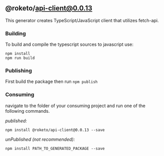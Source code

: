 ## @roketo/api-client@0.0.13

This generator creates TypeScript/JavaScript client that utilizes fetch-api.

### Building

To build and compile the typescript sources to javascript use:
```
npm install
npm run build
```

### Publishing

First build the package then run ```npm publish```

### Consuming

navigate to the folder of your consuming project and run one of the following commands.

_published:_

```
npm install @roketo/api-client@0.0.13 --save
```

_unPublished (not recommended):_

```
npm install PATH_TO_GENERATED_PACKAGE --save
